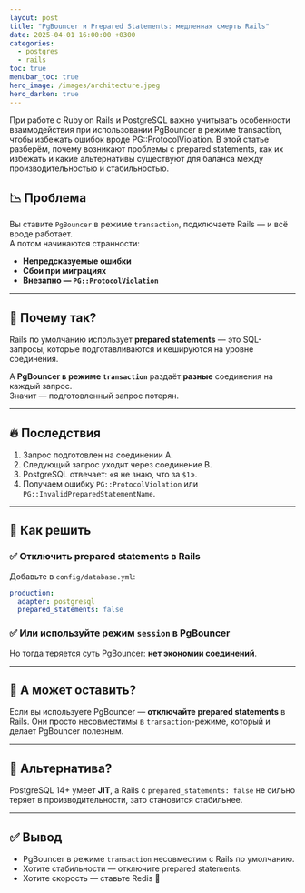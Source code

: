 ```yaml
---
layout: post
title: "PgBouncer и Prepared Statements: медленная смерть Rails"
date: 2025-04-01 16:00:00 +0300
categories:
  - postgres
  - rails
toc: true
menubar_toc: true
hero_image: /images/architecture.jpeg
hero_darken: true
---
```

При работе с Ruby on Rails и PostgreSQL важно учитывать особенности взаимодействия при использовании PgBouncer в режиме transaction, чтобы избежать ошибок вроде PG::ProtocolViolation. В этой статье разберём, почему возникают проблемы с prepared statements, как их избежать и какие альтернативы существуют для баланса между производительностью и стабильностью.

## 📉 Проблема

Вы ставите `PgBouncer` в режиме `transaction`, подключаете Rails — и всё вроде работает.  
А потом начинаются странности:

- **Непредсказуемые ошибки**
- **Сбои при миграциях**
- **Внезапно — `PG::ProtocolViolation`**

---

## 🧠 Почему так?

Rails по умолчанию использует **prepared statements** — это SQL-запросы, которые подготавливаются и кешируются на уровне соединения.

А **PgBouncer в режиме `transaction`** раздаёт **разные** соединения на каждый запрос.  
Значит — подготовленный запрос потерян.

---

## 🔥 Последствия

1. Запрос подготовлен на соединении A.
2. Следующий запрос уходит через соединение B.
3. PostgreSQL отвечает: «я не знаю, что за `$1`».
4. Получаем ошибку `PG::ProtocolViolation` или `PG::InvalidPreparedStatementName`.

---

## 🔧 Как решить

### ✅ Отключить prepared statements в Rails

Добавьте в `config/database.yml`:

```yaml
production:
  adapter: postgresql
  prepared_statements: false
````

### ✅ Или используйте режим `session` в PgBouncer

Но тогда теряется суть PgBouncer: **нет экономии соединений**.

---

## 🤔 А может оставить?

Если вы используете PgBouncer — **отключайте prepared statements** в Rails.
Они просто несовместимы в `transaction`-режиме, который и делает PgBouncer полезным.

---

## 🧩 Альтернатива?

PostgreSQL 14+ умеет **JIT**, а Rails с `prepared_statements: false` не сильно теряет в производительности, зато становится стабильнее.

---

## ✅ Вывод

* PgBouncer в режиме `transaction` несовместим с Rails по умолчанию.
* Хотите стабильности — отключите prepared statements.
* Хотите скорость — ставьте Redis 🫣

